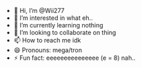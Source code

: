 - 👋 Hi, I’m @Wii277
- 👀 I’m interested in what eh..
- 🌱 I’m currently learning nothing
- 💞️ I’m looking to collaborate on thing
- 📫 How to reach me idk
- 😄 Pronouns: mega/tron
- ⚡ Fun fact: eeeeeeeeeeeeeee (e = 8) nah..

<!---
Wii277/Wii277 is a ✨ special ✨ repository because its `README.md` (this file) appears on your GitHub profile.
You can click the Preview link to take a look at your changes.
--->
